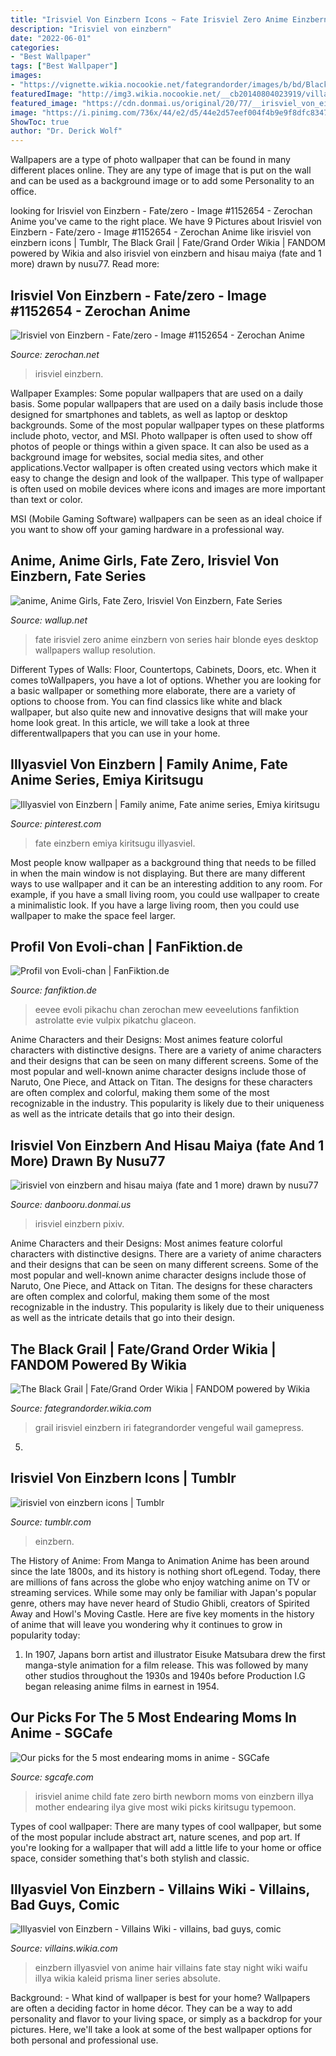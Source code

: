 ```yaml
---
title: "Irisviel Von Einzbern Icons ~ Fate Irisviel Zero Anime Einzbern Von Series Hair Blonde Eyes Desktop Wallpapers Wallup Resolution"
description: "Irisviel von einzbern"
date: "2022-06-01"
categories:
- "Best Wallpaper"
tags: ["Best Wallpaper"]
images:
- "https://vignette.wikia.nocookie.net/fategrandorder/images/b/bd/Black_grail.png/revision/latest?cb=20180519063950"
featuredImage: "http://img3.wikia.nocookie.net/__cb20140804023919/villains/images/d/db/Illyasviel_von_Einzbern.jpg"
featured_image: "https://cdn.donmai.us/original/20/77/__irisviel_von_einzbern_and_hisau_maiya_fate_and_1_more_drawn_by_nusu77__20771aeb444e14748993dd8bb3be8acf.jpg"
image: "https://i.pinimg.com/736x/44/e2/d5/44e2d57eef004f4b9e9f8dfc8347e1e9--fate-stay-night-series.jpg"
ShowToc: true
author: "Dr. Derick Wolf"
---
```





Wallpapers are a type of photo wallpaper that can be found in many different places online. They are any type of image that is put on the wall and can be used as a background image or to add some Personality to an office.

	

		
looking for Irisviel von Einzbern - Fate/zero - Image #1152654 - Zerochan Anime you've came to the right place. We have 9 Pictures about Irisviel von Einzbern - Fate/zero - Image #1152654 - Zerochan Anime like irisviel von einzbern icons | Tumblr, The Black Grail | Fate/Grand Order Wikia | FANDOM powered by Wikia and also irisviel von einzbern and hisau maiya (fate and 1 more) drawn by nusu77. Read more:
		
    
## Irisviel Von Einzbern - Fate/zero - Image #1152654 - Zerochan Anime

<img loading=lazy src="https://s1.zerochan.net/Irisviel.von.Einzbern.600.1152654.jpg" onerror="this.onerror=null;this.src='https://tse4.mm.bing.net/th?id=OIP.IpiGNnqCkL2mANvwu0b6xwHaGB&amp;pid=15.1';" alt="Irisviel von Einzbern - Fate/zero - Image #1152654 - Zerochan Anime">

_Source: zerochan.net_

>irisviel einzbern. 

	

Wallpaper Examples: Some popular wallpapers that are used on a daily basis.
Some popular wallpapers that are used on a daily basis include those designed for smartphones and tablets, as well as laptop or desktop backgrounds. Some of the most popular wallpaper types on these platforms include photo, vector, and MSI. 
Photo wallpaper is often used to show off photos of people or things within a given space. It can also be used as a background image for websites, social media sites, and other applications.Vector wallpaper is often created using vectors which make it easy to change the design and look of the wallpaper. This type of wallpaper is often used on mobile devices where icons and images are more important than text or color. 

MSI (Mobile Gaming Software) wallpapers can be seen as an ideal choice if you want to show off your gaming hardware in a professional way.

    
## Anime, Anime Girls, Fate Zero, Irisviel Von Einzbern, Fate Series

<img loading=lazy src="https://wallup.net/wp-content/uploads/2016/05/14/34181-anime-anime_girls-Fate-Zero-Irisviel_von_Einzbern-Fate_Series.jpg" onerror="this.onerror=null;this.src='https://tse4.mm.bing.net/th?id=OIP.MB9aqbL2x4VzE5g67cHNRQHaEK&amp;pid=15.1';" alt="anime, Anime Girls, Fate Zero, Irisviel Von Einzbern, Fate Series">

_Source: wallup.net_

>fate irisviel zero anime einzbern von series hair blonde eyes desktop wallpapers wallup resolution. 

	

Different Types of Walls: Floor, Countertops, Cabinets, Doors, etc.
When it comes toWallpapers, you have a lot of options. Whether you are looking for a basic wallpaper or something more elaborate, there are a variety of options to choose from. You can find classics like white and black wallpaper, but also quite new and innovative designs that will make your home look great. In this article, we will take a look at three differentwallpapers that you can use in your home.

    
## Illyasviel Von Einzbern | Family Anime, Fate Anime Series, Emiya Kiritsugu

<img loading=lazy src="https://i.pinimg.com/736x/44/e2/d5/44e2d57eef004f4b9e9f8dfc8347e1e9--fate-stay-night-series.jpg" onerror="this.onerror=null;this.src='https://tse4.mm.bing.net/th?id=OIP.7oesID5lTecAHZdTYVHZcgHaEN&amp;pid=15.1';" alt="Illyasviel von Einzbern | Family anime, Fate anime series, Emiya kiritsugu">

_Source: pinterest.com_

>fate einzbern emiya kiritsugu illyasviel. 

	

Most people know wallpaper as a background thing that needs to be filled in when the main window is not displaying. But there are many different ways to use wallpaper and it can be an interesting addition to any room. For example, if you have a small living room, you could use wallpaper to create a minimalistic look. If you have a large living room, then you could use wallpaper to make the space feel larger.

    
## Profil Von Evoli-chan | FanFiktion.de

<img loading=lazy src="https://www.fanfiktion.de/?a=s&amp;n=Evoli-chan&amp;i=1&amp;cb=ff27d2f15b3b7008e1dc915928ddf92fa63212c1024bf23d82765310ad8f1e23" onerror="this.onerror=null;this.src='https://tse2.mm.bing.net/th?id=OIP.BkzrYMNSbkg7H_LIXWOCHAHaKe&amp;pid=15.1';" alt="Profil von Evoli-chan | FanFiktion.de">

_Source: fanfiktion.de_

>eevee evoli pikachu chan zerochan mew eeveelutions fanfiktion astrolatte evie vulpix pikatchu glaceon. 

	

Anime Characters and their Designs: Most animes feature colorful characters with distinctive designs.
There are a variety of anime characters and their designs that can be seen on many different screens. Some of the most popular and well-known anime character designs include those of Naruto, One Piece, and Attack on Titan. The designs for these characters are often complex and colorful, making them some of the most recognizable in the industry. This popularity is likely due to their uniqueness as well as the intricate details that go into their design.

    
## Irisviel Von Einzbern And Hisau Maiya (fate And 1 More) Drawn By Nusu77

<img loading=lazy src="https://cdn.donmai.us/original/20/77/__irisviel_von_einzbern_and_hisau_maiya_fate_and_1_more_drawn_by_nusu77__20771aeb444e14748993dd8bb3be8acf.jpg" onerror="this.onerror=null;this.src='https://tse3.mm.bing.net/th?id=OIP.IHca60ROFHSJk92Ls76KzwHaKe&amp;pid=15.1';" alt="irisviel von einzbern and hisau maiya (fate and 1 more) drawn by nusu77">

_Source: danbooru.donmai.us_

>irisviel einzbern pixiv. 

	

Anime Characters and their Designs: Most animes feature colorful characters with distinctive designs.
There are a variety of anime characters and their designs that can be seen on many different screens. Some of the most popular and well-known anime character designs include those of Naruto, One Piece, and Attack on Titan. The designs for these characters are often complex and colorful, making them some of the most recognizable in the industry. This popularity is likely due to their uniqueness as well as the intricate details that go into their design.

    
## The Black Grail | Fate/Grand Order Wikia | FANDOM Powered By Wikia

<img loading=lazy src="https://vignette.wikia.nocookie.net/fategrandorder/images/b/bd/Black_grail.png/revision/latest?cb=20180519063950" onerror="this.onerror=null;this.src='https://tse1.mm.bing.net/th?id=OIP.b2FHwtIWBjDgIZ_OdFmccAHaMq&amp;pid=15.1';" alt="The Black Grail | Fate/Grand Order Wikia | FANDOM powered by Wikia">

_Source: fategrandorder.wikia.com_

>grail irisviel einzbern iri fategrandorder vengeful wail gamepress. 

	

5.

    
## Irisviel Von Einzbern Icons | Tumblr

<img loading=lazy src="https://64.media.tumblr.com/129160f1f8439664c7b2001b5785036b/tumblr_pl4o2d5ZxH1sx8ybdo6_400.png" onerror="this.onerror=null;this.src='https://tse2.mm.bing.net/th?id=OIP.XEOZmv0F_nQKCorrhaNv8gAAAA&amp;pid=15.1';" alt="irisviel von einzbern icons | Tumblr">

_Source: tumblr.com_

>einzbern. 

	

The History of Anime: From Manga to Animation
Anime has been around since the late 1800s, and its history is nothing short ofLegend. Today, there are millions of fans across the globe who enjoy watching anime on TV or streaming services. While some may only be familiar with Japan's popular genre, others may have never heard of Studio Ghibli, creators of Spirited Away and Howl's Moving Castle. Here are five key moments in the history of anime that will leave you wondering why it continues to grow in popularity today:
1) In 1907, Japans born artist and illustrator Eisuke Matsubara drew the first manga-style animation for a film release. This was followed by many other studios throughout the 1930s and 1940s before Production I.G began releasing anime films in earnest in 1954.

    
## Our Picks For The 5 Most Endearing Moms In Anime - SGCafe

<img loading=lazy src="http://images.sgcafe.net/2014/05/Irisviel_give_birth_to_her_newborn_child_Illya-500x281.jpg" onerror="this.onerror=null;this.src='https://tse3.mm.bing.net/th?id=OIP.RHWx5TjcRSFunrnbWNWu1gHaEK&amp;pid=15.1';" alt="Our picks for the 5 most endearing moms in anime - SGCafe">

_Source: sgcafe.com_

>irisviel anime child fate zero birth newborn moms von einzbern illya mother endearing ilya give most wiki picks kiritsugu typemoon. 

	

Types of cool wallpaper:
There are many types of cool wallpaper, but some of the most popular include abstract art, nature scenes, and pop art. If you're looking for a wallpaper that will add a little life to your home or office space, consider something that's both stylish and classic.

    
## Illyasviel Von Einzbern - Villains Wiki - Villains, Bad Guys, Comic

<img loading=lazy src="http://img3.wikia.nocookie.net/__cb20140804023919/villains/images/d/db/Illyasviel_von_Einzbern.jpg" onerror="this.onerror=null;this.src='https://tse4.mm.bing.net/th?id=OIP.L4FOrOt2xjOQCK-_GWnmxwHaEK&amp;pid=15.1';" alt="Illyasviel von Einzbern - Villains Wiki - villains, bad guys, comic">

_Source: villains.wikia.com_

>einzbern illyasviel von anime hair villains fate stay night wiki waifu illya wikia kaleid prisma liner series absolute. 

	

Background: - What kind of wallpaper is best for your home?
Wallpapers are often a deciding factor in home décor. They can be a way to add personality and flavor to your living space, or simply as a backdrop for your pictures. Here, we'll take a look at some of the best wallpaper options for both personal and professional use.

